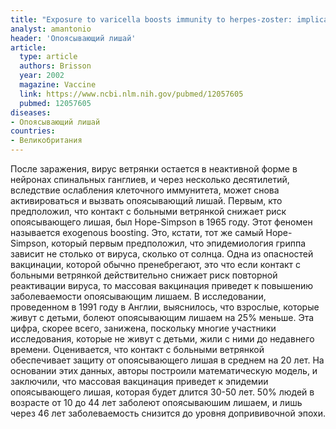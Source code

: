 ```yaml
---
title: "Exposure to varicella boosts immunity to herpes-zoster: implications for mass vaccination against chickenpox"
analyst: amantonio
header: 'Опоясывающий лишай'
article:
  type: article
  authors: Brisson
  year: 2002
  magazine: Vaccine
  link: https://www.ncbi.nlm.nih.gov/pubmed/12057605
  pubmed: 12057605
diseases:
- Опоясывающий лишай
countries:
- Великобритания
---
```


После заражения, вирус ветрянки остается в неактивной форме в нейронах спинальных ганглиев, и через несколько десятилетий, вследствие ослабления клеточного иммунитета, может снова активироваться и вызвать опоясывающий лишай.
Первым, кто предположил, что контакт с больными ветрянкой снижает риск опоясывающего лишая, был Hope-Simpson в 1965 году. Этот феномен называется exogenous boosting. Это, кстати, тот же самый Hope-Simpson, который первым предположил, что эпидемиология гриппа зависит не столько от вируса, сколько от солнца.
Одна из опасностей вакцинации, которой обычно пренебрегают, это что если контакт с больными ветрянкой действительно снижает риск повторной реактивации вируса, то массовая вакцинация приведет к повышению заболеваемости опоясывающим лишаем.
В исследовании, проведенном в 1991 году в Англии, выяснилось, что взрослые, которые живут с детьми, болеют опоясывающим лишаем на 25% меньше. Эта цифра, скорее всего, занижена, поскольку многие участники исследования, которые не живут с детьми, жили с ними до недавнего времени. Оценивается, что контакт с больными ветрянкой обеспечивает защиту от опоясывающего лишая в среднем на 20 лет.
На основании этих данных, авторы построили математическую модель, и заключили, что массовая вакцинация приведет к эпидемии опоясывающего лишая, которая будет длится 30-50 лет. 50% людей в возрасте от 10 до 44 лет заболеют опоясываюшим лишаем, и лишь через 46 лет заболеваемость снизится до уровня допрививочной эпохи.

